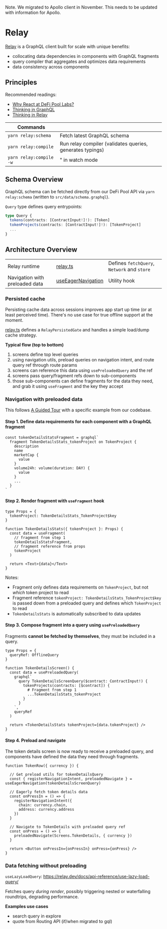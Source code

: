 Note. We migrated to Apollo client in November. This needs to be updated with information for Apollo.

# Relay

[Relay](https://relay.dev/docs/) is a GraphQL client built for scale with unique benefits:
* collocating data dependencies in components with GraphQL fragments
* query compiler that aggregates and optimizes data requirements
* data consistency across components

## Principles

Recommended readings:
* [Why React at DeFi Pool Labs?](https://www.notion.so/uniswaplabs/GraphQL-Client-949780e7d105405c87cdd0147bd2f84b)
* [Thinking in GraphQL](https://relay.dev/docs/principles-and-architecture/thinking-in-graphql/)
* [Thinking in Relay](https://relay.dev/docs/principles-and-architecture/thinking-in-relay/)

| Commands |   |
|---|---|
| `yarn relay:schema` | Fetch latest GraphQL schema  |
| `yarn relay:compile`  | Run relay compiler (validates queries, generates typings) |
| `yarn relay:compile -w`  | " in watch mode  |

## Schema Overview

GraphQL schema can be fetched directly from our DeFi Pool API via `yarn relay:schema` (written to `src/data/schema.graphql`).

`Query` type defines query entrypoints:

```ts
type Query {
  tokens(contracts: [ContractInput!]!): [Token]
  tokenProjects(contracts: [ContractInput!]!): [TokenProject]
  ...
}
```

## Architecture Overview

| | | |
|--|--|--|
| Relay runtime | [relay.ts](./relay.tsx) | Defines `fetchQuery`, `Network` and `store` |
| Navigation with preloaded data | [useEagerNavigation](../app/navigation/useEagerNavigation.ts) | Utility hook

### Persisted cache

Persisting cache data across sessions improves app start up time (or at least perceived time). There's no use case for true offline support at the moment.

[relay.ts](./relay.tsx) defines a `RelayPersistedGate` and handles a simple load/dump cache strategy.

**Typical flow (top to bottom)**

1. screens define top level queries
2. using navigation utils, preload queries on navigation intent, and route query ref through route params
3. screens can reference this data using `usePreloadedQuery` and the ref
4. screens pass query/fragment refs down to sub-components
5. those sub-components can define fragments for the data they need, and grab it using `useFragment` and the key they accept

### Navigation with preloaded data

This follows [A Guided Tour](https://relay.dev/docs/guided-tour/) with a specific example from our codebase.

#### Step 1. Define data requirements for each component with a **GraphQL fragment**

```tsx
const tokenDetailsStatsFragment = graphql`
  fragment TokenDetailsStats_tokenProject on TokenProject {
    description
    name
    marketCap {
      value
    }
    volume24h: volume(duration: DAY) {
      value
    }
    ...
  }
`
```

#### Step 2. Render fragment with `useFragment` hook

```tsx
type Props = {
  tokenProject: TokenDetailsStats_TokenProject$key 
}

function TokenDetailsStats({ tokenProject }: Props) {
  const data = useFragment(
    // fragment from step 1
    tokenDetailsStatsFragment,
    // fragment reference from props
    tokenProject
  )
  
  return <Text>{data}</Text>
}
```

Notes:
* Fragment only defines data requirements on `TokenProject`, but not *which* token project to read
* Fragment reference `tokenProject: TokenDetailsStats_TokenProject$key` is passed down from a preloaded query and defines which `TokenProject` to read
* `TokenDetailsStats` is automatically subscribed to data updates

#### Step 3. Compose fragment into a query using `usePreloadedQuery`

Fragments **cannot be fetched by themselves**, they must be included in a query.

```tsx
type Props = {
  queryRef: OfflineQuery
}

function TokenDetailsScreen() {
  const data = usePreloadedQuery(
    graphql`
      query TokenDetailsScreenQuery($contract: ContractInput!) {
        tokenProjects(contracts: [$contract]) {
          # Fragment from step 1
          ...TokenDetailsStats_tokenProject
        }
      }
    `,
    queryRef
  )

  return <TokenDetailsStats tokenProject={data.tokenProject} />
}
```

#### Step 4. Preload and navigate

The token details screen is now ready to receive a preloaded query, and components have defined the data they need through fragments.

```tsx
function TokenRow({ currency }) {

  // Get preload utils for tokenDetailsQuery
  const { registerNavigationIntent, preloadedNavigate } = useEagerNavigation(tokenDetailsScreenQuery)

  // Eagerly fetch token details data
  const onPressIn = () => {
    registerNavigationIntent({
      chain: currency.chain,
      address: currency.address
    })
  }

  // Navigate to TokenDetails with preloaded query ref
  const onPress = () => {
    preloadedNavigate(Screens.TokenDetails, { currency })
  }

  return <Button onPressIn={onPressIn} onPress={onPress} />
}
```

### Data fetching without preloading

`useLazyLoadQuery`: https://relay.dev/docs/api-reference/use-lazy-load-query/

Fetches query *during render*, possibly triggering nested or waterfalling roundtrips, degrading performance.

**Examples use cases**
* search query in explore
* quote from Routing API (if/when migrated to gql)
